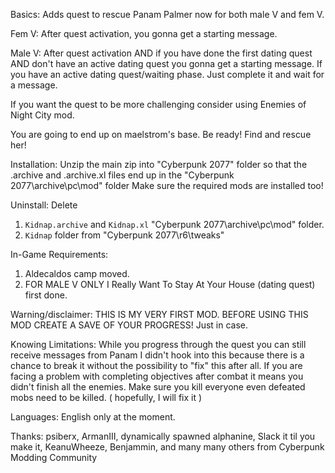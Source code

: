 Basics:
Adds quest to rescue Panam Palmer now for both male V and fem V.

Fem V:
After quest activation, you gonna get a starting message.

Male V:
After quest activation AND if you have done the first dating quest AND don't have an active dating quest you gonna get a starting message.
If you have an active dating quest/waiting phase. Just complete it and wait for a message.

If you want the quest to be more challenging consider using Enemies of Night City mod.

You are going to end up on maelstrom's base. Be ready! Find and rescue her!

Installation:
Unzip the main zip into "Cyberpunk 2077" folder so that the .archive and .archive.xl files end up in the "Cyberpunk 2077\archive\pc\mod" folder
Make sure the required mods are installed too!

Uninstall:
Delete
1. `Kidnap.archive` and `Kidnap.xl` "Cyberpunk 2077\archive\pc\mod" folder.
2. `Kidnap` folder from "Cyberpunk 2077\r6\tweaks\"

In-Game Requirements:
1. Aldecaldos camp moved.
2. FOR MALE V ONLY I Really Want To Stay At Your House (dating quest) first done.


Warning/disclaimer:
THIS IS MY VERY FIRST MOD.
BEFORE USING THIS MOD CREATE A SAVE OF YOUR PROGRESS!
Just in case.

Knowing Limitations:
While you progress through the quest you can still receive messages from Panam
I didn't hook into this because there is a chance to break it without the possibility to "fix" this after all.
If you are facing a problem with completing objectives after combat it means you didn't finish all the enemies. Make sure you kill everyone even defeated mobs need to be killed. ( hopefully, I will fix it )

Languages:
English only at the moment.



Thanks:
psiberx, ArmanIII, dynamically spawned alphanine, Slack it til you make it, KeanuWheeze, Benjammin, and many many others from Cyberpunk Modding Community